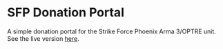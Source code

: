 # SFP Donation Portal
A simple donation portal for the Strike Force Phoenix Arma 3/OPTRE unit. See the live version [here](https://donate.sassyfoods.net).
